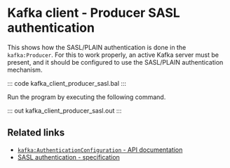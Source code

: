 # Kafka client - Producer SASL authentication

This shows how the SASL/PLAIN authentication is done in the `kafka:Producer`. For this to work properly, an active Kafka server must be present, and it should be configured to use the SASL/PLAIN authentication mechanism.

::: code kafka_client_producer_sasl.bal :::

Run the program by executing the following command.

::: out kafka_client_producer_sasl.out :::

## Related links
- [`kafka:AuthenticationConfiguration` - API documentation](https://lib.ballerina.io/ballerinax/kafka/3.4.0/records/AuthenticationConfiguration)
- [SASL authentication - specification](https://github.com/ballerina-platform/module-ballerinax-kafka/blob/master/docs/spec/spec.md#322-secure-client)
